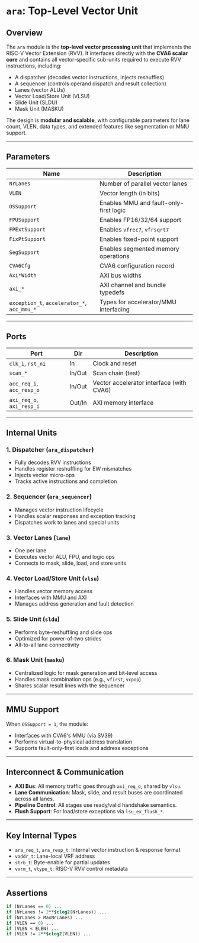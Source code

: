 # `ara`: Top-Level Vector Unit

## Overview

The `ara` module is the **top-level vector processing unit** that implements the RISC-V Vector Extension (RVV). It interfaces directly with the **CVA6 scalar core** and contains all vector-specific sub-units required to execute RVV instructions, including:

- A dispatcher (decodes vector instructions, injects reshuffles)
- A sequencer (controls operand dispatch and result collection)
- Lanes (vector ALUs)
- Vector Load/Store Unit (VLSU)
- Slide Unit (SLDU)
- Mask Unit (MASKU)

The design is **modular and scalable**, with configurable parameters for lane count, VLEN, data types, and extended features like segmentation or MMU support.

---

## Parameters

| Name | Description |
|------|-------------|
| `NrLanes` | Number of parallel vector lanes |
| `VLEN` | Vector length (in bits) |
| `OSSupport` | Enables MMU and fault-only-first logic |
| `FPUSupport` | Enables FP16/32/64 support |
| `FPExtSupport` | Enables `vfrec7`, `vfrsqrt7` |
| `FixPtSupport` | Enables fixed-point support |
| `SegSupport` | Enables segmented memory operations |
| `CVA6Cfg` | CVA6 configuration record |
| `Axi*Width` | AXI bus widths |
| `axi_*` | AXI channel and bundle typedefs |
| `exception_t`, `accelerator_*`, `acc_mmu_*` | Types for accelerator/MMU interfacing |

---

## Ports

| Port | Dir | Description |
|------|-----|-------------|
| `clk_i`, `rst_ni` | In | Clock and reset |
| `scan_*` | In/Out | Scan chain (test) |
| `acc_req_i`, `acc_resp_o` | In/Out | Vector accelerator interface (with CVA6) |
| `axi_req_o`, `axi_resp_i` | Out/In | AXI memory interface |

---

## Internal Units

### 1. Dispatcher (`ara_dispatcher`)
- Fully decodes RVV instructions
- Handles register reshuffling for EW mismatches
- Injects vector micro-ops
- Tracks active instructions and completion

### 2. Sequencer (`ara_sequencer`)
- Manages vector instruction lifecycle
- Handles scalar responses and exception tracking
- Dispatches work to lanes and special units

### 3. Vector Lanes (`lane`)
- One per lane
- Executes vector ALU, FPU, and logic ops
- Connects to mask, slide, load, and store units

### 4. Vector Load/Store Unit (`vlsu`)
- Handles vector memory access
- Interfaces with MMU and AXI
- Manages address generation and fault detection

### 5. Slide Unit (`sldu`)
- Performs byte-reshuffling and slide ops
- Optimized for power-of-two strides
- All-to-all lane connectivity

### 6. Mask Unit (`masku`)
- Centralized logic for mask generation and bit-level access
- Handles mask combination ops (e.g., `vfirst`, `vcpop`)
- Shares scalar result lines with the sequencer

---

## MMU Support

When `OSSupport = 1`, the module:
- Interfaces with CVA6's MMU (via SV39)
- Performs virtual-to-physical address translation
- Supports fault-only-first loads and address exceptions

---

## Interconnect & Communication

- **AXI Bus**: All memory traffic goes through `axi_req_o`, shared by `vlsu`.
- **Lane Communication**: Mask, slide, and result buses are coordinated across all lanes.
- **Pipeline Control**: All stages use ready/valid handshake semantics.
- **Flush Support**: For load/store exceptions via `lsu_ex_flush_*`.

---

## Key Internal Types

- `ara_req_t`, `ara_resp_t`: Internal vector instruction & response format
- `vaddr_t`: Lane-local VRF address
- `strb_t`: Byte-enable for partial updates
- `vxrm_t`, `vtype_t`: RISC-V RVV control metadata

---

## Assertions

```systemverilog
if (NrLanes == 0) ...
if (NrLanes != 2**$clog2(NrLanes)) ...
if (NrLanes > MaxNrLanes) ...
if (VLEN == 0) ...
if (VLEN < ELEN) ...
if (VLEN != 2**$clog2(VLEN)) ...
